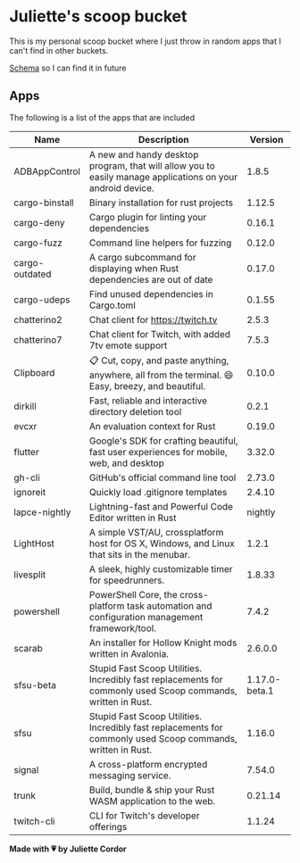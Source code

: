 # Juliette's scoop bucket

This is my personal scoop bucket where I just throw in random apps that I can't find in other buckets.

[Schema](https://raw.githubusercontent.com/ScoopInstaller/Scoop/master/schema.json) so I can find it in future

## Apps

The following is a list of the apps that are included

| Name       | Description       | Version       |
| ---------- | ----------------- | ------------- |
|ADBAppControl|A new and handy desktop program, that will allow you to easily manage applications on your android device.|1.8.5|
|cargo-binstall|Binary installation for rust projects|1.12.5|
|cargo-deny|Cargo plugin for linting your dependencies|0.16.1|
|cargo-fuzz|Command line helpers for fuzzing|0.12.0|
|cargo-outdated|A cargo subcommand for displaying when Rust dependencies are out of date|0.17.0|
|cargo-udeps|Find unused dependencies in Cargo.toml|0.1.55|
|chatterino2|Chat client for https://twitch.tv |2.5.3|
|chatterino7|Chat client for Twitch, with added 7tv emote support|7.5.3|
|Clipboard|📋 Cut, copy, and paste anything, anywhere, all from the terminal. 😄 Easy, breezy, and beautiful.|0.10.0|
|dirkill|Fast, reliable and interactive directory deletion tool|0.2.1|
|evcxr|An evaluation context for Rust|0.19.0|
|flutter|Google's SDK for crafting beautiful, fast user experiences for mobile, web, and desktop|3.32.0|
|gh-cli|GitHub's official command line tool|2.73.0|
|ignoreit|Quickly load .gitignore templates|2.4.10|
|lapce-nightly|Lightning-fast and Powerful Code Editor written in Rust|nightly|
|LightHost|A simple VST/AU, crossplatform host for OS X, Windows, and Linux that sits in the menubar.|1.2.1|
|livesplit|A sleek, highly customizable timer for speedrunners.|1.8.33|
|powershell|PowerShell Core, the cross-platform task automation and configuration management framework/tool.|7.4.2|
|scarab|An installer for Hollow Knight mods written in Avalonia.|2.6.0.0|
|sfsu-beta|Stupid Fast Scoop Utilities. Incredibly fast replacements for commonly used Scoop commands, written in Rust.|1.17.0-beta.1|
|sfsu|Stupid Fast Scoop Utilities. Incredibly fast replacements for commonly used Scoop commands, written in Rust.|1.16.0|
|signal|A cross-platform encrypted messaging service.|7.54.0|
|trunk|Build, bundle & ship your Rust WASM application to the web. |0.21.14|
|twitch-cli|CLI for Twitch's developer offerings|1.1.24|


**Made with 💗 by Juliette Cordor**
